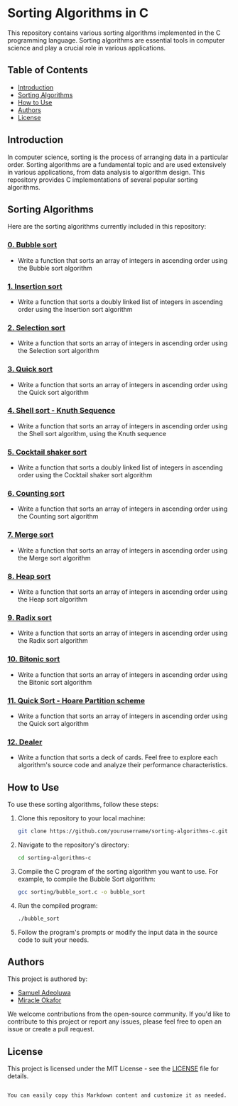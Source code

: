 # Sorting Algorithms in C

This repository contains various sorting algorithms implemented in the C programming language. Sorting algorithms are essential tools in computer science and play a crucial role in various applications.

## Table of Contents

- [Introduction](#introduction)
- [Sorting Algorithms](#sorting-algorithms)
- [How to Use](#how-to-use)
- [Authors](#authors)
- [License](#license)

## Introduction

In computer science, sorting is the process of arranging data in a particular order. Sorting algorithms are a fundamental topic and are used extensively in various applications, from data analysis to algorithm design. This repository provides C implementations of several popular sorting algorithms.

## Sorting Algorithms

Here are the sorting algorithms currently included in this repository:

### [0. Bubble sort](./0-bubble_sort.c)
* Write a function that sorts an array of integers in ascending order using the Bubble sort algorithm


### [1. Insertion sort](./1-insertion_sort_list.c)
* Write a function that sorts a doubly linked list of integers in ascending order using the Insertion sort algorithm


### [2. Selection sort](./2-selection_sort.c)
* Write a function that sorts an array of integers in ascending order using the Selection sort algorithm


### [3. Quick sort](./3-quick_sort.c)
* Write a function that sorts an array of integers in ascending order using the Quick sort algorithm


### [4. Shell sort - Knuth Sequence](./100-shell_sort.c)
* Write a function that sorts an array of integers in ascending order using the Shell sort algorithm, using the Knuth sequence


### [5. Cocktail shaker sort](./101-cocktail_sort_list.c)
* Write a function that sorts a doubly linked list of integers in ascending order using the Cocktail shaker sort algorithm


### [6. Counting sort](./102-counting_sort.c)
* Write a function that sorts an array of integers in ascending order using the Counting sort algorithm


### [7. Merge sort](./103-merge_sort.c)
* Write a function that sorts an array of integers in ascending order using the Merge sort algorithm


### [8. Heap sort ](./104-heap_sort.c)
* Write a function that sorts an array of integers in ascending order using the Heap sort algorithm


### [9. Radix sort](./105-radix_sort.c)
* Write a function that sorts an array of integers in ascending order using the Radix sort algorithm


### [10. Bitonic sort](./106-bitonic_sort.c)
* Write a function that sorts an array of integers in ascending order using the Bitonic sort algorithm


### [11. Quick Sort - Hoare Partition scheme](./107-quick_sort_hoare.c)
* Write a function that sorts an array of integers in ascending order using the Quick sort algorithm


### [12. Dealer](./1000-sort_deck.c)
* Write a function that sorts a deck of cards.
Feel free to explore each algorithm's source code and analyze their performance characteristics.

## How to Use

To use these sorting algorithms, follow these steps:

1. Clone this repository to your local machine:

   ```bash
   git clone https://github.com/yourusername/sorting-algorithms-c.git
   ```

2. Navigate to the repository's directory:

   ```bash
   cd sorting-algorithms-c
   ```

3. Compile the C program of the sorting algorithm you want to use. For example, to compile the Bubble Sort algorithm:

   ```bash
   gcc sorting/bubble_sort.c -o bubble_sort
   ```

4. Run the compiled program:

   ```bash
   ./bubble_sort
   ```

5. Follow the program's prompts or modify the input data in the source code to suit your needs.

## Authors

This project is authored by:

- [Samuel Adeoluwa](https://github.com/kodezero1)
- [Miracle Okafor](https://github.com/)

We welcome contributions from the open-source community. If you'd like to contribute to this project or report any issues, please feel free to open an issue or create a pull request.

## License

This project is licensed under the MIT License - see the [LICENSE](LICENSE) file for details.
```

You can easily copy this Markdown content and customize it as needed.
